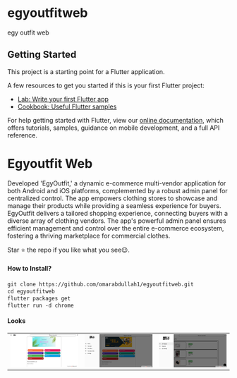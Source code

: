 # egyoutfitweb

egy outfit web

## Getting Started

This project is a starting point for a Flutter application.

A few resources to get you started if this is your first Flutter project:

- [Lab: Write your first Flutter app](https://flutter.dev/docs/get-started/codelab)
- [Cookbook: Useful Flutter samples](https://flutter.dev/docs/cookbook)

For help getting started with Flutter, view our
[online documentation](https://flutter.dev/docs), which offers tutorials,
samples, guidance on mobile development, and a full API reference.
# Egyoutfit Web

Developed 'EgyOutfit,' a dynamic e-commerce multi-vendor application for both
Android and iOS platforms, complemented by a robust admin panel for centralized
control. The app empowers clothing stores to showcase and manage their products
while providing a seamless experience for buyers.
EgyOutfit delivers a tailored shopping experience, connecting buyers with a diverse
array of clothing vendors. The app's powerful admin panel ensures efficient
management and control over the entire e-commerce ecosystem, fostering a
thriving marketplace for commercial clothes.

Star ⭐ the repo if you like what you see😉.

#### How to Install?
```
git clone https://github.com/omarabdullah1/egyoutfitweb.git
cd egyoutfitweb
flutter packages get
flutter run -d chrome
```
#### Looks
<table>
  <tr>
      <td><img src="./assets/mocups/img1.jpg"  alt="Image 1"></td>
      <td><img src="./assets/mocups/img2.jpg"  alt="Image 2"></td>
      <td><img src="./assets/mocups/img3.jpg"  alt="Image 3"></td>
  </tr>
</table>